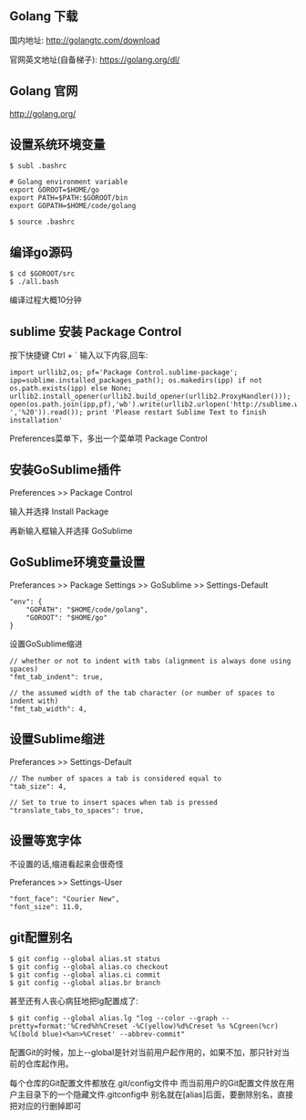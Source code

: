 ## Golang 下载

国内地址:
<http://golangtc.com/download>

官网英文地址(自备梯子):
<https://golang.org/dl/>


## Golang 官网

<http://golang.org/>


## 设置系统环境变量
```
$ subl .bashrc

# Golang environment variable
export GOROOT=$HOME/go
export PATH=$PATH:$GOROOT/bin
export GOPATH=$HOME/code/golang

$ source .bashrc
```


## 编译go源码
```
$ cd $GOROOT/src
$ ./all.bash
```
编译过程大概10分钟


## sublime 安装 Package Control

按下快捷键 Ctrl + `
输入以下内容,回车:
```
import urllib2,os; pf='Package Control.sublime-package'; ipp=sublime.installed_packages_path(); os.makedirs(ipp) if not os.path.exists(ipp) else None; urllib2.install_opener(urllib2.build_opener(urllib2.ProxyHandler())); open(os.path.join(ipp,pf),'wb').write(urllib2.urlopen('http://sublime.wbond.net/'+pf.replace(' ','%20')).read()); print 'Please restart Sublime Text to finish installation'
```
Preferences菜单下，多出一个菜单项 Package Control


## 安装GoSublime插件

Preferences >> Package Control

输入并选择 Install Package

再新输入框输入并选择 GoSublime


## GoSublime环境变量设置

Preferances >> Package Settings >> GoSublime >> Settings-Default
```
"env": {
    "GOPATH": "$HOME/code/golang",
    "GOROOT": "$HOME/go"
}
```
设置GoSublime缩进
```
// whether or not to indent with tabs (alignment is always done using spaces)
"fmt_tab_indent": true,

// the assumed width of the tab character (or number of spaces to indent with)
"fmt_tab_width": 4,
```

## 设置Sublime缩进

Preferances >> Settings-Default
```
// The number of spaces a tab is considered equal to
"tab_size": 4,

// Set to true to insert spaces when tab is pressed
"translate_tabs_to_spaces": true,
```

## 设置等宽字体

不设置的话,缩进看起来会很奇怪

Preferances >> Settings-User
```
"font_face": "Courier New",
"font_size": 11.0,
```


## git配置别名
```
$ git config --global alias.st status
$ git config --global alias.co checkout
$ git config --global alias.ci commit
$ git config --global alias.br branch
```
甚至还有人丧心病狂地把lg配置成了:
```
$ git config --global alias.lg "log --color --graph --pretty=format:'%Cred%h%Creset -%C(yellow)%d%Creset %s %Cgreen(%cr) %C(bold blue)<%an>%Creset' --abbrev-commit"
```
配置Git的时候，加上--global是针对当前用户起作用的，如果不加，那只针对当前的仓库起作用。

每个仓库的Git配置文件都放在.git/config文件中
而当前用户的Git配置文件放在用户主目录下的一个隐藏文件.gitconfig中
别名就在[alias]后面，要删除别名，直接把对应的行删掉即可
